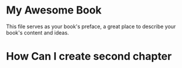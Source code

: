 # My Awesome Book

This file serves as your book's preface, a great place to describe your book's content and ideas.

# How Can I create second chapter

